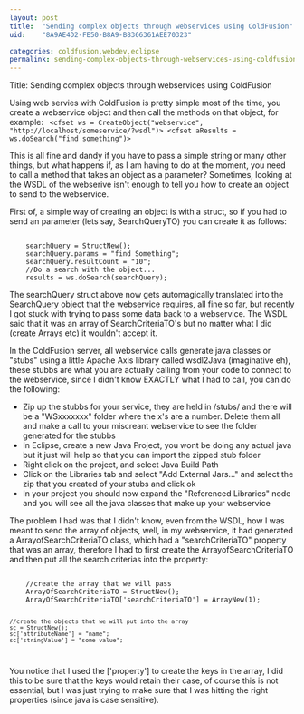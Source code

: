 ```yaml
---
layout: post
title:  "Sending complex objects through webservices using ColdFusion"
uid:	"8A9AE4D2-FE50-B8A9-B8366361AEE70323"

categories: coldfusion,webdev,eclipse
permalink: sending-complex-objects-through-webservices-using-coldfusion
---
```

Title: Sending complex objects through webservices using ColdFusion

Using web servies with ColdFusion is pretty simple most of the time, you create a webservice object and then call the methods on that object, for example:
<code>
	<cfset ws = CreateObject("webservice", "http://localhost/someservice/?wsdl")>
	<cfset aResults =  ws.doSearch("find something")>
</code>

This is all fine and dandy if you have to pass a simple string or many other things, but what happens if, as I am having to do at the moment, you need to call a method that takes an object as a parameter? Sometimes, looking at the WSDL of the webserive isn't enough to tell you how to create an object to send to the webservice.

First of, a simple way of creating an object is with a struct, so if you had to send an parameter (lets say, SearchQueryTO) you can create it as follows:

<code>
	searchQuery = StructNew();
	searchQuery.params = "find Something";
	searchQuery.resultCount = "10";
	//Do a search with the object...
	results = ws.doSearch(searchQuery);
</code>

The searchQuery struct above now gets automagically translated into the SearchQuery object that the webservice requires, all fine so far, but recently I got stuck with trying to pass some data back to a webservice. The WSDL said that it was an array of SearchCriteriaTO's but no matter what I did (create Arrays etc) it wouldn't accept it.

In the ColdFusion server, all webservice calls generate java classes or "stubs" using a little Apache Axis library called wsdl2Java (imaginative eh), these stubbs are what you are actually calling from your code to connect to the webservice, since I didn't know EXACTLY what I had to call, you can do the following: 
<ul>
	<li>Zip up the stubbs for your service, they are held in <ColdFusion8Root>/stubs/ and there will be a "WSxxxxxxx" folder where the x's are a number. Delete them all and make a call to your miscreant webservice to see the folder generated for the stubbs</li>
	<li>In Eclipse, create a new Java Project, you wont be doing any actual java but it just will help so that you can import the zipped stub folder</li>
	<li>Right click on the project, and select Java Build Path</li>
	<li>Click on the Libraries tab and select "Add External Jars..." and select the zip that you created of your stubs and click ok</li>
	<li>In your project you should now expand the "Referenced Libraries" node and you will see all the java classes that make up your webservice</li>
	
</ul>


The problem I had was that I didn't know, even from the WSDL, how I was meant to send the array of objects, well, in my webservice, it had generated a ArrayofSearchCriteriaTO class,  which had a "searchCriteriaTO" property that was an array, therefore I had to first create the ArrayofSearchCriteriaTO and then put all the search criterias into the property:

<code>
	//create the array that we will pass
	ArrayOfSearchCriteriaTO = StructNew();
	ArrayOfSearchCriteriaTO['searchCriteriaTO'] = ArrayNew(1);
	
	//create the objects that we will put into the array
	sc = StructNew();
	sc['attributeName'] = "name";
	sc['stringValue'] = "some value";
	

</code>

You notice that I used the ['property'] to create the keys in the array, I did this to be sure that the keys would retain their case, of course this is not essential, but I was just trying to make sure that I was hitting the right properties (since java is case sensitive).